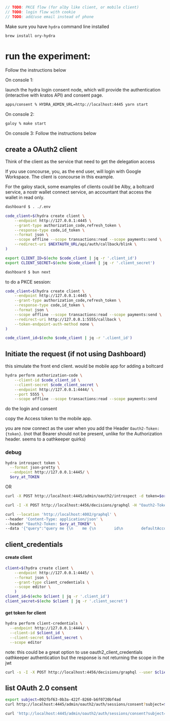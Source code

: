 ```js
// TODO: PKCE flow (for alby like client, or mobile client)
// TODO: login flow with cookie
// TODO: add/use email instead of phone
```

Make sure you have `hydra` command line installed

```sh
brew install ory-hydra
```

# run the experiment:

Follow the instructions below


On console 1: 

launch the hydra login consent node, which will provide the authentication (interactive with kratos API) and consent page.

```sh
apps/consent % HYDRA_ADMIN_URL=http://localhost:4445 yarn start
```

On console 2:
```sh
galoy % make start
```

On console 3:
Follow the instructions below


## create a OAuth2 client

Think of the client as the service that need to get the delegation access

If you use concourse, you, as the end user, will login with Google Workspace.
The client is concourse in this example.

For the galoy stack, some examples of clients could be Alby, a boltcard service, a nostr wallet connect service, an accountant that access the wallet in read only.


```sh
dashboard $ . ./.env

code_client=$(hydra create client \
    --endpoint http://127.0.0.1:4445 \
    --grant-type authorization_code,refresh_token \
    --response-type code,id_token \
    --format json \
    --scope offline --scope transactions:read --scope payments:send \
    --redirect-uri $NEXTAUTH_URL/api/auth/callback/blink \
)

export CLIENT_ID=$(echo $code_client | jq -r '.client_id')
export CLIENT_SECRET=$(echo $code_client | jq -r '.client_secret')

dashboard $ bun next
```

to do a PKCE session:

```sh
code_client=$(hydra create client \
    --endpoint http://127.0.0.1:4445 \
    --grant-type authorization_code,refresh_token \
    --response-type code,id_token \
    --format json \
    --scope offline --scope transactions:read --scope payments:send \
    --redirect-uri http://127.0.0.1:5555/callback \
    --token-endpoint-auth-method none \
)

code_client_id=$(echo $code_client | jq -r '.client_id')
```

## Initiate the request (if not using Dashboard)

this simulate the front end client.
would be mobile app for adding a boltcard

```sh
hydra perform authorization-code \
    --client-id $code_client_id \
    --client-secret $code_client_secret \
    --endpoint http://127.0.0.1:4444/ \
    --port 5555 \
    --scope offline --scope transactions:read --scope payments:send
```

do the login and consent

copy the Access token to the mobile app.

you are now connect as the user when you add the Header `Oauth2-Token: {token}`. (not that Bearer should not be present, unlike for the Authorization header. seems to a oathkeeper quirks)

### debug

```sh
hydra introspect token \
  --format json-pretty \
  --endpoint http://127.0.0.1:4445/ \
  $ory_at_TOKEN
```

OR


```sh
curl -X POST http://localhost:4445/admin/oauth2/introspect -d token=$ory_at_TOKEN

curl -I -X POST http://localhost:4456/decisions/graphql -H "Oauth2-Token: $ory_at_TOKEN"

curl --location 'http://localhost:4002/graphql' \
--header 'Content-Type: application/json' \
--header "Oauth2-Token: $ory_at_TOKEN" \
--data '{"query":"query me {\n    me {\n        id\n        defaultAccount {\n            id\n        }\n    }\n}","variables":{}}'
```

## client_credentials

#### create client

```sh
client=$(hydra create client \
    --endpoint http://127.0.0.1:4445/ \
    --format json \
    --grant-type client_credentials \
    --scope editor \
    )
client_id=$(echo $client | jq -r '.client_id')
client_secret=$(echo $client | jq -r '.client_secret')
```

#### get token for client

```sh
hydra perform client-credentials \
  --endpoint http://127.0.0.1:4444/ \
  --client-id $client_id \
  --client-secret $client_secret \
  --scope editor
```

note: this could be a great option to use oauth2_client_credentials oathkeeper authentication
but the response is not returning the scope in the jwt

```sh
curl -s -I -X POST http://localhost:4456/decisions/graphql --user $client_id:$client_secret 
```


## list OAuth 2.0 consent

```sh
export subject=092fbf63-0b3a-422f-8260-b6f0720bf4ad
curl http://localhost:4445/admin/oauth2/auth/sessions/consent?subject=$subject

curl 'http://localhost:4445/admin/oauth2/auth/sessions/consent?subject=092fbf63-0b3a-422f-8260-b6f0720bf4ad'
```
